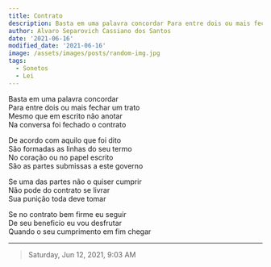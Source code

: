 ```yaml
---
title: Contrato
description: Basta em uma palavra concordar Para entre dois ou mais fechar um trato
author: Alvaro Separovich Cassiano dos Santos
date: '2021-06-16'
modified_date: '2021-06-16'
image: /assets/images/posts/random-img.jpg
tags:
  - Sonetos
  - Lei
---    
```


Basta em uma palavra concordar   
Para entre dois ou mais fechar um trato   
Mesmo que em escrito não anotar   
Na conversa foi fechado o contrato   
   
De acordo com aquilo que foi dito   
São formadas as linhas do seu termo   
No coração ou no papel escrito   
São as partes submissas a este governo   
   
Se uma das partes não o quiser cumprir   
Não pode do contrato se livrar   
Sua punição toda deve tomar   
   
Se no contrato bem firme eu seguir   
De seu beneficio eu vou desfrutar   
Quando o seu cumprimento em fim chegar    

______

> Saturday, Jun 12, 2021, 9:03 AM    